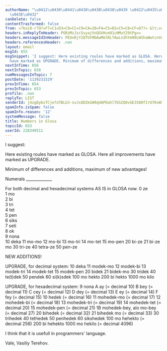 ```yaml
---
authorName: "\u0412\u0430\u0441\u0438\u043B\u0438\u0439 \u0422\u0435\u0440\u0435\u0445\
  \u043E\u0432"
canDelete: false
contentTrasformed: false
from: =?koi8-r?Q?=F7=C1=D3=C9=CC=C9=CA=20=F4=C5=D2=C5=C8=CF=D7?= &lt;vabot@...&gt;
headers.inReplyToHeader: PGRzMzJzcSsyajVnQGVHcm91cHMuY29tPg==
headers.messageIdInHeader: PEUxRjY2QTUtMDAwMmlRLTAwLnZhYm90LW1haWwtcnVAZjQwLm1haWwucnU+
headers.referencesHeader: .nan
layout: email
msgId: 655
msgSnippet: 'I suggest: Here existing roules have marked as GLOSA. Here all improvements
  have marked as UPGRADE. Minimum of differences and additions, maximum of new'
nextInTime: 656
nextInTopic: 658
numMessagesInTopic: 7
postDate: '1139231529'
prevInTime: 654
prevInTopic: 653
profile: .nan
replyTo: LIST
senderId: j4zgQybsTCje7oTBLUJ-svJsQOZm1W9qUAPDahlTEGZQ0vGE3580fIrU7KxWXwThPfVAXsxW4HMi7u-qTUpbAfcQLQRUTuUpG-K1PvOTYk6KwfMJZtXNcH3qnxQpD-Ou6zxosysMBRLwX5HIBAEQB3A
spamInfo.isSpam: false
spamInfo.reason: '12'
systemMessage: false
title: Numbers in Glosa
topicId: 653
userId: 228349511
---
```


I suggest:


Here existing roules have marked as GLOSA.
Here all improvements have marked as UPGRADE.

Minimum of differences and additions, maximum of new advantages!

Numerals _____________

For both decimal and hexadecimal systems 
AS IS in GLOSA now.
0     ze              
1     mo               
2     bi               
3     tri              
4     tet              
5     pen              
6     siks              
7     seti            
8     ok              
9     nona           
10    deka
11    mo-mo
12    mo-bi
13    mo-tri
14    mo-tet
15    mo-pen
20    bi-ze
21    bi-ze mo
30    tri-ze
40    tetra-ze
50    pen-ze
 


NEW ADDITIONS!
 
UPGRADE, for decimal system:
10    deka
11    modek-mo
12    modek-bi
13    modek-tri
14    modek-tet
15    modek-pen
20    bidek
21    bidek-mo
30    tridek
40    te(t)dek
50    pendek
60    si(k)sdek
100   mo hekto
200   bi hekto
1000  mo kilo


UPGRADE, for hexadecimal system:
9    nona
A    ay (= decimal 10)
B    bey (= decimal 11)
C    cey (= decimal 12)
D    dey (= decimal 13)
E    ey  (= decimal 14)
F    fey (= decimal 15)
10   hedek (= decimal 16)
11    mohedek-mo (= decimal 17)
12    mohedek-bi (= decimal 18)
13    mohedek-tri (= decimal 19)
14    mohedek-tet (= decimal 20)
15    mohedek-pen (= decimal 21)
1B    mohedek-bey, alo mo-bey (= decimal 27)
20    bihedek (= decimal 32)
21    bihedek mo (= decimal 33)
30    trihedek
40    tethedek
50    penhedek
60    sikshedek 
100   mo hehekto (= decimal 256)
200   bi hehekto
1000  mo hekilo (= decimal 4096)


I think that it is usefull in programmers' language.



Vale, 
Vasiliy Terehov.


